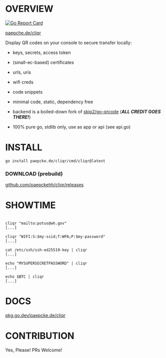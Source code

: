 # OVERVIEW 
[![Go Report Card](https://goreportcard.com/badge/paepcke.de/cliqr)](https://goreportcard.com/report/paepcke.de/cliqr)

[paepche.de/cliqr](https://paepcke.de/cliqr/)

Display QR codes on your console to secure transfer locally:  
 - keys, secrets, access token
 - (small-ec-based) certificates
 - urls, uris
 - wifi creds
 - code snippets

- minimal code, static, dependency free 
- backend is a boiled-down fork of [skip2/go-qrcode](https://github.com/skip2/go-qrcode) (***ALL CREDIT GOES THERE!***)
- 100% pure go, stdlib only, use as app or api (see api.go)

# INSTALL

```
go install paepcke.de/cliqr/cmd/cliqr@latest
```

### DOWNLOAD (prebuild)

[github.com/paepckehh/cliqr/releases](https://github.com/paepckehh/cliqr/releases)

# SHOWTIME 

```Shell 

cliqr "mailto:potus@wh.gov"
[...]

cliqr "WIFI:S:$my-ssid;T:WPA;P:$my-password"
[...]

cat /etc/ssh/ssh-ed25519-key | cliqr
[...]

echo "MYSUPERSECRETPASSWORD" | cliqr
[...]

echo $BTC | cliqr
[...]

```

# DOCS

[pkg.go.dev/paepcke.de/cliqr](https://pkg.go.dev/paepcke.de/cliqr)

# CONTRIBUTION

Yes, Please! PRs Welcome! 

